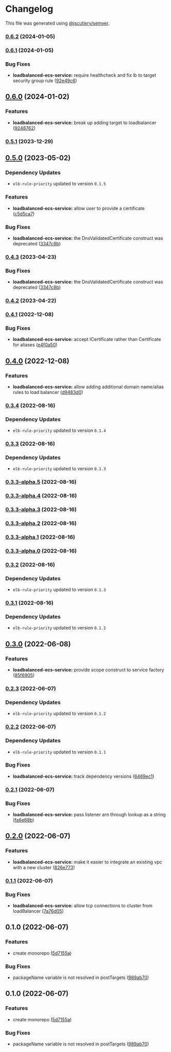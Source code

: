 # Changelog

This file was generated using [@jscutlery/semver](https://github.com/jscutlery/semver).

### [0.6.2](https://github.com/justicointeractive/ji-constructs/compare/loadbalanced-ecs-service-0.6.1...loadbalanced-ecs-service-0.6.2) (2024-01-05)

### [0.6.1](https://github.com/justicointeractive/ji-constructs/compare/loadbalanced-ecs-service-0.6.0...loadbalanced-ecs-service-0.6.1) (2024-01-05)


### Bug Fixes

* **loadbalanced-ecs-service:** require healthcheck and fix lb to target security group rule ([92e49c6](https://github.com/justicointeractive/ji-constructs/commit/92e49c61646654eaa35908022a65fb0d6ebd1bf4))

## [0.6.0](https://github.com/justicointeractive/ji-constructs/compare/loadbalanced-ecs-service-0.5.1...loadbalanced-ecs-service-0.6.0) (2024-01-02)


### Features

* **loadbalanced-ecs-service:** break up adding target to loadbalancer ([9248762](https://github.com/justicointeractive/ji-constructs/commit/924876257a9dbfafeae717070e709c86d87f51b7))

### [0.5.1](https://github.com/justicointeractive/ji-constructs/compare/loadbalanced-ecs-service-0.5.0...loadbalanced-ecs-service-0.5.1) (2023-12-29)

## [0.5.0](https://github.com/justicointeractive/ji-constructs/compare/loadbalanced-ecs-service-0.4.1...loadbalanced-ecs-service-0.5.0) (2023-05-02)

### Dependency Updates

* `elb-rule-priority` updated to version `0.1.5`

### Features

* **loadbalanced-ecs-service:** allow user to provide a certificate ([c5d5ca7](https://github.com/justicointeractive/ji-constructs/commit/c5d5ca7c86c792f04e8418fbbcf5f033df0b00a4))


### Bug Fixes

* **loadbalanced-ecs-service:** the DnsValidatedCertificate construct was deprecated ([3347c8b](https://github.com/justicointeractive/ji-constructs/commit/3347c8b5dee979eb2852b9df97fe32373721e394))

### [0.4.3](https://github.com/justicointeractive/ji-constructs/compare/loadbalanced-ecs-service-0.4.2...loadbalanced-ecs-service-0.4.3) (2023-04-23)


### Bug Fixes

* **loadbalanced-ecs-service:** the DnsValidatedCertificate construct was deprecated ([3347c8b](https://github.com/justicointeractive/ji-constructs/commit/3347c8b5dee979eb2852b9df97fe32373721e394))

### [0.4.2](https://github.com/justicointeractive/ji-constructs/compare/loadbalanced-ecs-service-0.4.1...loadbalanced-ecs-service-0.4.2) (2023-04-22)

### [0.4.1](https://github.com/justicointeractive/ji-constructs/compare/loadbalanced-ecs-service-0.4.0...loadbalanced-ecs-service-0.4.1) (2022-12-08)


### Bug Fixes

* **loadbalanced-ecs-service:** accept ICertificate rather than Certificate for aliases ([e4f0a50](https://github.com/justicointeractive/ji-constructs/commit/e4f0a50c7071b3f6016d1269dc7fbae90e2ff2aa))

## [0.4.0](https://github.com/justicointeractive/ji-constructs/compare/loadbalanced-ecs-service-0.3.4...loadbalanced-ecs-service-0.4.0) (2022-12-08)


### Features

* **loadbalanced-ecs-service:** allow adding additional domain name/alias rules to load balancer ([d9483d0](https://github.com/justicointeractive/ji-constructs/commit/d9483d0082d155ecb1adfa00be5ae0325f6f122b))

### [0.3.4](https://github.com/justicointeractive/ji-constructs/compare/loadbalanced-ecs-service-0.3.3...loadbalanced-ecs-service-0.3.4) (2022-08-16)

### Dependency Updates

* `elb-rule-priority` updated to version `0.1.4`
### [0.3.3](https://github.com/justicointeractive/ji-constructs/compare/loadbalanced-ecs-service-0.3.3-alpha.5...loadbalanced-ecs-service-0.3.3) (2022-08-16)

### Dependency Updates

* `elb-rule-priority` updated to version `0.1.3`
### [0.3.3-alpha.5](https://github.com/justicointeractive/ji-constructs/compare/loadbalanced-ecs-service-0.3.3-alpha.4...loadbalanced-ecs-service-0.3.3-alpha.5) (2022-08-16)

### [0.3.3-alpha.4](https://github.com/justicointeractive/ji-constructs/compare/loadbalanced-ecs-service-0.3.3-alpha.3...loadbalanced-ecs-service-0.3.3-alpha.4) (2022-08-16)

### [0.3.3-alpha.3](https://github.com/justicointeractive/ji-constructs/compare/loadbalanced-ecs-service-0.3.3-alpha.2...loadbalanced-ecs-service-0.3.3-alpha.3) (2022-08-16)

### [0.3.3-alpha.2](https://github.com/justicointeractive/ji-constructs/compare/loadbalanced-ecs-service-0.3.3-alpha.1...loadbalanced-ecs-service-0.3.3-alpha.2) (2022-08-16)

### [0.3.3-alpha.1](https://github.com/justicointeractive/ji-constructs/compare/loadbalanced-ecs-service-0.3.3-alpha.0...loadbalanced-ecs-service-0.3.3-alpha.1) (2022-08-16)

### [0.3.3-alpha.0](https://github.com/justicointeractive/ji-constructs/compare/loadbalanced-ecs-service-0.3.2...loadbalanced-ecs-service-0.3.3-alpha.0) (2022-08-16)

### [0.3.2](https://github.com/justicointeractive/ji-constructs/compare/loadbalanced-ecs-service-0.3.1...loadbalanced-ecs-service-0.3.2) (2022-08-16)

### Dependency Updates

* `elb-rule-priority` updated to version `0.1.3`
### [0.3.1](https://github.com/justicointeractive/ji-constructs/compare/loadbalanced-ecs-service-0.3.0...loadbalanced-ecs-service-0.3.1) (2022-08-16)

### Dependency Updates

* `elb-rule-priority` updated to version `0.1.2`
## [0.3.0](https://github.com/justicointeractive/ji-constructs/compare/loadbalanced-ecs-service-0.2.3...loadbalanced-ecs-service-0.3.0) (2022-06-08)


### Features

* **loadbalanced-ecs-service:** provide scope construct to service factory ([85f6905](https://github.com/justicointeractive/ji-constructs/commit/85f6905367a0360ea8222ae672aabe9b9736d296))

### [0.2.3](https://github.com/justicointeractive/ji-constructs/compare/loadbalanced-ecs-service-0.2.2...loadbalanced-ecs-service-0.2.3) (2022-06-07)

### Dependency Updates

* `elb-rule-priority` updated to version `0.1.2`
### [0.2.2](https://github.com/justicointeractive/ji-constructs/compare/loadbalanced-ecs-service-0.2.1...loadbalanced-ecs-service-0.2.2) (2022-06-07)

### Dependency Updates

* `elb-rule-priority` updated to version `0.1.1`

### Bug Fixes

* **loadbalanced-ecs-service:** track dependency versions ([6469ec1](https://github.com/justicointeractive/ji-constructs/commit/6469ec113097a4b6cd6a1f2f8560edb64467c956))

### [0.2.1](https://github.com/justicointeractive/ji-constructs/compare/loadbalanced-ecs-service-0.2.0...loadbalanced-ecs-service-0.2.1) (2022-06-07)


### Bug Fixes

* **loadbalanced-ecs-service:** pass listener arn through lookup as a string ([fa6e68b](https://github.com/justicointeractive/ji-constructs/commit/fa6e68b992fe3713bec8acd4df504e8dade310ff))

## [0.2.0](https://github.com/justicointeractive/ji-constructs/compare/loadbalanced-ecs-service-0.1.1...loadbalanced-ecs-service-0.2.0) (2022-06-07)


### Features

* **loadbalanced-ecs-service:** make it easier to integrate an existing vpc with a new cluster ([826e773](https://github.com/justicointeractive/ji-constructs/commit/826e773dec581784b0e31dbb75b5a3c839e9ab73))

### [0.1.1](https://github.com/justicointeractive/ji-constructs/compare/loadbalanced-ecs-service-0.1.0...loadbalanced-ecs-service-0.1.1) (2022-06-07)


### Bug Fixes

* **loadbalanced-ecs-service:** allow tcp connections to cluster from loadBalancer ([7a76d05](https://github.com/justicointeractive/ji-constructs/commit/7a76d05c8d313f0533fc6210c77ec2aecd15ae17))

## 0.1.0 (2022-06-07)


### Features

* create monorepo ([5d7155a](https://github.com/justicointeractive/ji-constructs/commit/5d7155a88841822fa7c984658f95ebf36d56af6e))


### Bug Fixes

* packageName variable is not resolved in postTargets ([989ab70](https://github.com/justicointeractive/ji-constructs/commit/989ab70521d1895358447f136a1817221c03281e))

## 0.1.0 (2022-06-07)


### Features

* create monorepo ([5d7155a](https://github.com/justicointeractive/ji-constructs/commit/5d7155a88841822fa7c984658f95ebf36d56af6e))


### Bug Fixes

* packageName variable is not resolved in postTargets ([989ab70](https://github.com/justicointeractive/ji-constructs/commit/989ab70521d1895358447f136a1817221c03281e))
